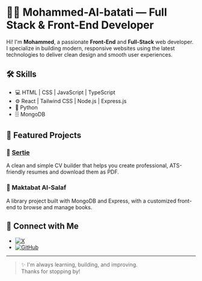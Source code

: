 # 👨‍💻 Mohammed-Al-batati — Full Stack & Front-End Developer

Hi! I'm **Mohammed**, a passionate **Front-End** and **Full-Stack** web developer. I specialize in building modern, responsive websites using the latest technologies to deliver clean design and smooth user experiences.

## 🛠️ Skills
- 💻 HTML | CSS | JavaScript | TypeScript
- ⚙️ React | Tailwind CSS | Node.js | Express.js
- 🐍 Python
- 🗄️ MongoDB

## 🚀 Featured Projects
### 🔹 [Sertie](https://sertie.netlify.app/)
A clean and simple CV builder that helps you create professional, ATS-friendly resumes and download them as PDF.

### 🔹 Maktabat Al-Salaf
A library project built with MongoDB and Express, with a customized front-end to browse and manage books.

## 📱 Connect with Me
- [![X](https://img.shields.io/badge/X-1DA1F2?style=flat&logo=twitter&logoColor=white)](https://x.com/Moha_programmer?t=kGTg-dQEjKkmdHO_jOmIhQ&s=09)
- [![GitHub](https://img.shields.io/badge/GitHub-181717?style=flat&logo=github&logoColor=white)](https://github.com/bestOne321)

---

> ✨ I'm always learning, building, and improving.  
> Thanks for stopping by!
